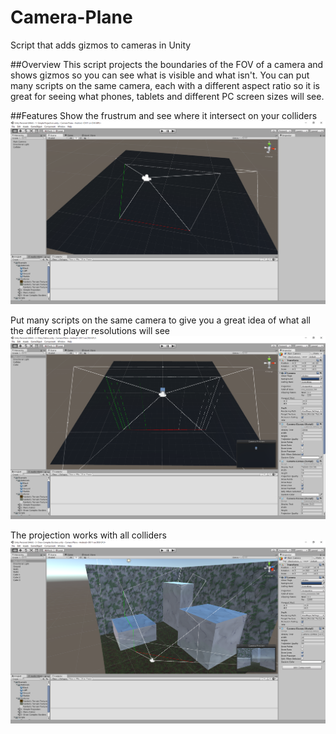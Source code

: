 # Camera-Plane
Script that adds gizmos to cameras in Unity

##Overview
This script projects the boundaries of the FOV of a camera and shows gizmos so you can see what is visible and what isn't. You can put many scripts on the same camera, each with a different aspect ratio so it is great for seeing what phones, tablets and different PC screen sizes will see.

##Features
Show the frustrum and see where it intersect on your colliders
![Simple Projection](Screenshots/1-%20Simple%20Projection.png)


Put many scripts on the same camera to give you a great idea of what all the different player resolutions will see
![Many ratios](Screenshots/2-%20Many%20Ratios.png)


The projection works with all colliders
![Complex Borders](Screenshots/3-%20Draw%20Complex%20Borders.png)

